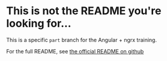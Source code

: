 # This is not the README you're looking for...

This is a specific `part` branch for the Angular + ngrx training.

For the full README, see [the official README on github](https://github.com/landmarkhw/training-angular-ngrx/blob/master/README.md)
